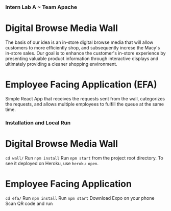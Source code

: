 ### Intern Lab A ~ Team Apache

# Digital Browse Media Wall
The basis of our idea is an in-store digital browse media that will allow customers to more efficiently shop, and subsequently increse the Macy's in-store sales. Our goal is to enhance the customer's in-store experience by presenting valuable product information through interactive displays and ultimately providing a cleaner shopping environment.
# Employee Facing Application (EFA)
Simple React App that receives the requests sent from the wall, categorizes the requests, and allows multiple employees to fulfill the queue at the same time.

### Installation and Local Run

# Digital Browse Media Wall
`cd wall/`
Run `npm install`
Run `npm start` from the project root directory.
To see it deployed on Heroku, use `heroku open`.

# Employee Facing Application
`cd efa/`
Run `npm install`
Run `npm start`
Download Expo on your phone
Scan QR code and run